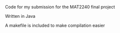 Code for my submission for the MAT2240 final project

Written in Java

A makefile is included to make compilation easier
